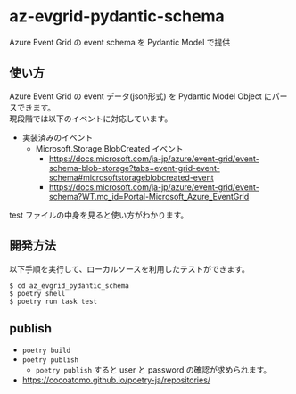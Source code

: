 # az-evgrid-pydantic-schema
Azure Event Grid の event schema を Pydantic Model で提供

## 使い方

Azure Event Grid の event データ(json形式) を Pydantic Model Object にパースできます。  
現段階では以下のイベントに対応しています。

- 実装済みのイベント
    - Microsoft.Storage.BlobCreated イベント
         - https://docs.microsoft.com/ja-jp/azure/event-grid/event-schema-blob-storage?tabs=event-grid-event-schema#microsoftstorageblobcreated-event
         - https://docs.microsoft.com/ja-jp/azure/event-grid/event-schema?WT.mc_id=Portal-Microsoft_Azure_EventGrid

test ファイルの中身を見ると使い方がわかります。

## 開発方法

以下手順を実行して、ローカルソースを利用したテストができます。

```shell
$ cd az_evgrid_pydantic_schema
$ poetry shell
$ poetry run task test
```

## publish

- `poetry build`
- `poetry publish` 
    - `poetry publish` すると user と password の確認が求められます。
- https://cocoatomo.github.io/poetry-ja/repositories/
